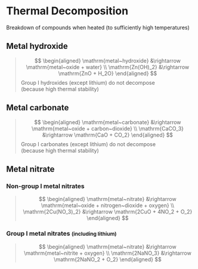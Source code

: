 # Thermal Decomposition

Breakdown of compounds when heated (to sufficiently high temperatures)

## Metal hydroxide
> $$
\begin{aligned}
  \mathrm{metal~hydroxide} &\rightarrow \mathrm{metal~oxide + water} \\
  \mathrm{Zn(OH)_2} &\rightarrow \mathrm{ZnO + H_2O}
\end{aligned}
> $$
> Group I hydroxides (except lithium) do not decompose \
> (because high thermal stability)

## Metal carbonate
> $$
\begin{aligned}
  \mathrm{metal~carbonate} &\rightarrow \mathrm{metal~oxide + carbon~dioxide} \\
  \mathrm{CaCO_3} &\rightarrow \mathrm{CaO + CO_2}
\end{aligned}
> $$
> Group I carbonates (except lithium) do not decompose \
> (because high thermal stability)

## Metal nitrate

### Non-group I metal nitrates

> $$
\begin{aligned}
  \mathrm{metal~nitrate} &\rightarrow \mathrm{metal~oxide + nitrogen~dioxide + oxygen} \\
  \mathrm{2Cu(NO_3)_2} &\rightarrow \mathrm{2CuO + 4NO_2 + O_2}
\end{aligned}
> $$

### Group I metal nitrates <small>(including lithium)</small>

> $$
\begin{aligned}
  \mathrm{metal~nitrate} &\rightarrow \mathrm{metal~nitrite + oxygen} \\
  \mathrm{2NaNO_3} &\rightarrow \mathrm{2NaNO_2 + O_2}
\end{aligned}
> $$
